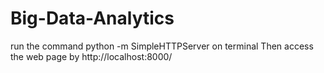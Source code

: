 # Big-Data-Analytics
run the command python -m SimpleHTTPServer on terminal
Then access the web page by http://localhost:8000/

